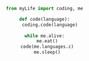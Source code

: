 <div align="center">
  
```python
from myLife import coding, me

def code(language):
    coding.code(language)
  
while me.alive:
  me.eat()
  code(me.languages.c)
  me.sleep()
```
</div>
